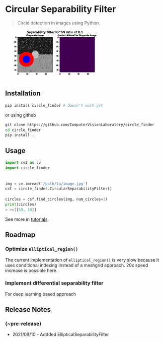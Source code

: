 # Circular Separability Filter
> Circle detection in images using Python.


![](nbs/sep_demo.gif)

## Installation

```bash
pip install circle_finder # doesn't work yet
```

or using github
```bash
git clone https://github.com/ComputerVisionLaboratory/circle_finder
cd circle_finder
pip install .
```


## Usage

```python
import cv2 as cv
import circle_finder


img = cv.imread('/path/to/image.jpg')
csf = circle_finder.CircularSeparabilityFilter()

circles = csf.find_circles(img, num_circles=1)
print(circles)
> >>[[50, 50]]
```


See more in [tutorials](https://computervisionlaboratory.github.io/circle_finder/Hough_Circle_Comparison.html).

## Roadmap

### Optimize `elliptical_region()`

The current implementation of `elliptical_region()` is very slow because it uses conditional indexing instead of a meshgrid approach. 20x speed increase is possible here.

### Implement differential separability filter

For deep learning based approach

## Release Notes

###  (~pre-release)
* 2021/09/10 - Addded EllipticalSeparabilityFilter
